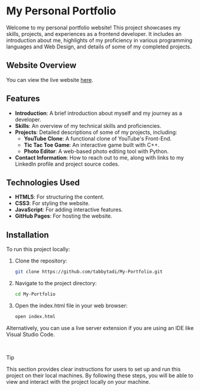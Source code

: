 # My Personal Portfoliо






Welcome to my personal portfolio website! This project showcases my skills, projects, and experiences as a frontend developer. It includes an introduction about me, highlights of my proficiency in various programming languages and Web Design, and details of some of my completed projects.

## Website Overview

You can view the live website [here](https://tabbytadi.github.io/My-Portfolio/portfolio.html).

## Features

- **Introduction**: A brief introduction about myself and my journey as a developer.
- **Skills**: An overview of my technical skills and proficiencies.
- **Projects**: Detailed descriptions of some of my projects, including:
  - **YouTube Clone**: A functional clone of YouTube's Front-End.
  - **Tic Tac Toe Game**: An interactive game built with C++.
  - **Photo Editor**: A web-based photo editing tool with Python.
- **Contact Information**: How to reach out to me, along with links to my LinkedIn profile and project source codes.

## Technologies Used

- **HTML5**: For structuring the content.
- **CSS3**: For styling the website.
- **JavaScript**: For adding interactive features.
- **GitHub Pages**: For hosting the website.

## Installation

To run this project locally:

1. Clone the repository:
   ```bash
   git clone https://github.com/tabbytadi/My-Portfolio.git
2. Navigate to the project directory:
   ```bash
   cd My-Portfolio
2. Open the index.html file in your web browser:
   ```bash
   open index.html
   
Alternatively, you can use a live server extension if you are using an IDE like Visual Studio Code.

<br>

> [!TIP]
> This section provides clear instructions for users to set up and run this project on their local machines.
> By following these steps, you will be able to view and interact with the project locally on your machine.

